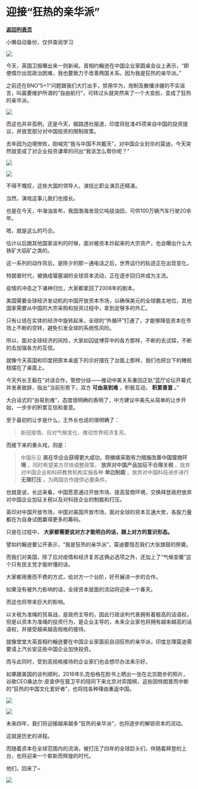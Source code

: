 # 迎接“狂热的亲华派”

[**返回列表页**](/gzh/政事堂2019)

小懒自动备份，仅供查阅学习

![](https://mmbiz.qpic.cn/mmbiz_jpg/rxhS23yu8cOIQRgsCa2ZZWvAL1KH0ZI10ARFBT2hvtL6RgrLjCkCccjkCvZLdcxujcnGN2TOzicy0dZuVJia1qgw/640?wx_fmt=jpeg)

  

今天，英国卫报曝出来一则新闻，首相约翰逊在中国企业家圆桌会议上表示，“即便偶尔出现政治困难，我也要致力于改善两国关系。因为我是狂热的亲华派。”

  

之前还在BNO“5+1”问题跟我们大打出手，禁用华为，炮制及散播涉疆的不实谣言，叫嚣要维护所谓的“自由航行”，可转过头就突然来了一个大变脸，变成了狂热的亲华派。

  

![](https://mmbiz.qpic.cn/mmbiz_png/rxhS23yu8cOIQRgsCa2ZZWvAL1KH0ZI1fyia4pBdOXicJmWtbmMjOeBnGlpe5j0wUCJJEZ9vicEiaLAvOsAjiavJ93Q/640?wx_fmt=png)

  

而这也并非孤例，还是今天，据路透社报道，印度将批准45项来自中国的投资提议，并放宽部分对中国投资的限制政策。

  

去年因为边境惨败，刚喊完“我与中国不共戴天”，对中国企业封杀的莫迪，今天突然就变成了对企业投资谦卑的问出“我该怎么帮你呢？”

  

![](https://mmbiz.qpic.cn/mmbiz_png/rxhS23yu8cOIQRgsCa2ZZWvAL1KH0ZI17AEt6j7Vsr7EHIRDrJ5LAiadVtpO3wAsjRrohjWqK0EQXg9erpLXabw/640?wx_fmt=png)

![](https://mmbiz.qpic.cn/mmbiz_png/rxhS23yu8cOIQRgsCa2ZZWvAL1KH0ZI1YLBdC8wDvgdSjpkwmrkLzBZlN5GzUhsQCCibf52ic2dSFnW1xOic8XAoA/640?wx_fmt=png)

  

不得不慨叹，这些大国的领导人，演技比职业演员还精湛。

  

当然，演戏这事儿我们也擅长。

  

也是在今天，中海油宣布，我国渤海发现亿吨级油田，可供100万辆汽车行驶20余年。

  

嗯，就是这么的巧合。

  

估计以后跟其他国家谈判的时候，面对被资本炒起来的大宗资产，也会曝出什么大铁矿大铝矿之类的。  

  

这一系列的动作背后，是除夕的那一通电话之后，世界运行的轨迹正在出现变化。

  

特朗普时代，被搞成堰塞湖的全球资本流动，正在逐步回归并成为主流。

  

疫情的冲击之下诸神归位，大家都拿回了2008年的剧本。

  

美国需要全球经济发动机的中国开放资本市场，以确保美元的全球霸主地位，其他国家需要从中国的大宗采购和投资过程中，拿到足够多的外汇。  

  

只有让钱在实体的经济中旋转起来，全球的“外循环”打通了，才能够降低资本在市场上不断的空转，避免引发全球的系统性风险。  

  

所以，面对全球经济的风险，大家如囚徒博弈中的各方那样，不断的去试探，不断的去加强各方的互信。  

  

就像今天英国和印度把原本桌底下的示好摆在了台面上那样，我们也把台下的橄榄枝摆在了桌面上。

  

今天外长王毅在“对话合作，管控分歧——推动中美关系重回正轨”蓝厅论坛开幕式并发表致辞，指出“当前形势下，双方 **可由易到难** ，积极互动，
**积累善意** 。”

  

大白话式的“由易到难”，态度很明确的表明了，中方建议中美先从简单的让步开始，一步步的积累互信和善意。

  

至于最初的让步是什么，王外长也说的很明确了：

> 新冠疫情、应对气候变化、推动世界经济复苏。

  

而接下来的重头戏，则是：

> 中国乐见 **美在华企业获得更大成功，将继续采取有力措施改善中国营商环境** ，同时希望美方尽快调整政策， **放弃对中国产品加征不合理关税**
> ，放弃对中国企业和科研教育机构实施各种 **单边制裁** ，放弃对中国科技进步进行 **无理打压** ，为两国合作提供必要条件。

  

也就是说，长远来看，中国愿意通过开放市场、提高营商环境，交换拜登政府放弃对中国企业加征关税以及对科技企业的制裁和打压。  

  

英印对中国开放市场，中国对美国开放市场，面对全球的资本互通大势，各股力量都在为自身试图赢得更多的筹码。

  

只是在过程中， **大家都需要说对方才能明白的话，跟上对方的意识形态。**

  

譬如约翰逊要公开表示，“我是狂热的亲华派”，莫迪要隐忍我们大张旗鼓的祭奠。

  

而我们对美国，除了应对疫情和经济复苏这俩必选项之外，还加上了“气候变暖”这个只有民主党才能听懂的话。

  

大家都用惠而不费的方式，给对方一个台阶，好开展进一步的合作。

  

  

如果没有被外力影响的话，全球资本层面的流动将迎来一个春天。  

  

而这也将带来巨大的影响。  

  

以关税为准绳的贸易战，是政府主导的，因此行政谈判代表拥有着极高的话语权，但是以资本为准绳的投资行为，是企业主导的，未来企业家也将拥有越来越高的话语权，并接受越来越高规格的接待。

  

就像堂堂大英首相约翰逊要在中国企业家面前自诩狂热的亲华派，印度总理莫迪需要请上汽长安这些中国企业加快投资。

  

而与此同时，受到高规格接待的企业家们也会想尽办法来示好。  

  

如果跟美国的谈判顺利，2016年扎克伯格在脸书上晒出一张在北京跑步的照片，谷歌CEO桑达尔·皮查伊在聂卫平的陪同下来北京对弈围棋，这些因特朗普而中断的“狂热的中国文化爱好者”，也将找各种理由重返中国。

  

![](https://mmbiz.qpic.cn/mmbiz_jpg/rxhS23yu8cOIQRgsCa2ZZWvAL1KH0ZI1icAMibF3xCNNLjIoo2pLZwIzLnX9dQxsDQVwuCDdXI1WPibYF8hRJIBOQ/640?wx_fmt=jpeg)

![](https://mmbiz.qpic.cn/mmbiz_jpg/rxhS23yu8cOIQRgsCa2ZZWvAL1KH0ZI1ia9F1jaHdmVF09XYAxxPnNoXZEPK0NJTubtImqo9Duc3V8pRGdTqAWA/640?wx_fmt=jpeg)

  

未来四年，我们将迎接越来越多“狂热的亲华派”，也将逐步的解锁资本的流动。

  

这就是历史的进程。

  

而随着资本在全球范围内的流淌，被打压了四年的全球巨头们，伴随着拜登的上台，也将迎来一个崭新而辉煌的时代。  

  

他们，回来了~  

  

![](https://mmbiz.qpic.cn/mmbiz_jpg/rxhS23yu8cPp0iaKAfe0ZsWfgGcY72o9Nror8TicrtnlDsqzY7y4Kum4fM3X0FMEGlbvm9HvZUiaETSnLt4DHNLbQ/640?wx_fmt=jpeg)

